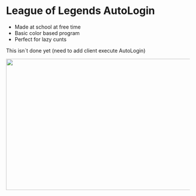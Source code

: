 # League of Legends AutoLogin
- Made at school at free time
- Basic color based program
- Perfect for lazy cunts

This isn´t done yet (need to add client execute AutoLogin)

<p align="center">
  <img src="https://github.com/sajmonekk191/LeagueAutoLogin/blob/main/autologin.gif" width="580" height="360" />
</p>
